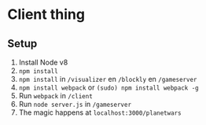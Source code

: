 # Client thing

## Setup

 1. Install Node v8
 2. `npm install`
 3. `npm install` in `/visualizer` en `/blockly` en `/gameserver`
 3. `npm install webpack` or `(sudo) npm install webpack -g`
 4. Run `webpack` in `/client`
 5. Run `node server.js` in `/gameserver`
 6. The magic happens at `localhost:3000/planetwars`
